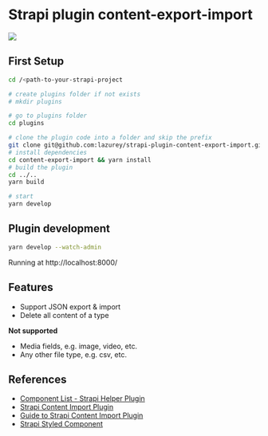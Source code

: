 # Strapi plugin content-export-import

![](https://github.com/lazurey/strapi-plugin-content-export-import/workflows/Run-Tests/badge.svg)

## First Setup
```bash
cd /<path-to-your-strapi-project

# create plugins folder if not exists
# mkdir plugins

# go to plugins folder
cd plugins

# clone the plugin code into a folder and skip the prefix
git clone git@github.com:lazurey/strapi-plugin-content-export-import.git content-export-import
# install dependencies
cd content-export-import && yarn install
# build the plugin
cd ../..
yarn build

# start
yarn develop
```

## Plugin development
```bash
yarn develop --watch-admin
```
Running at http://localhost:8000/

## Features

- Support JSON export & import
- Delete all content of a type

**Not supported**

- Media fields, e.g. image, video, etc.
- Any other file type, e.g. csv, etc.

## References

- [Component List - Strapi Helper Plugin](https://github.com/strapi/strapi/tree/master/packages/strapi-helper-plugin/lib/src/components)
- [Strapi Content Import Plugin](https://github.com/strapi/community-content/tree/master/tutorials/code/import-content-plugin-tutorial/plugins/import-content)
- [Guide to Strapi Content Import Plugin](https://strapi.io/blog/how-to-create-an-import-content-plugin-part-1-4?redirectPage=3)
- [Strapi Styled Component](https://buffetjs.io/storybook/?path=/story/components--button)
